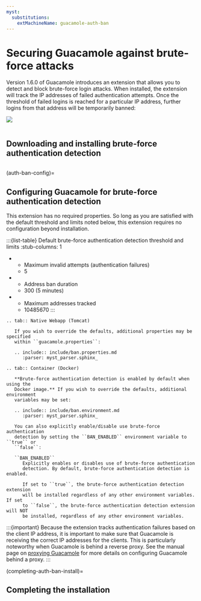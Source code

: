 ```yaml
---
myst:
  substitutions:
    extMachineName: guacamole-auth-ban
---
```


Securing Guacamole against brute-force attacks
==============================================

Version 1.6.0 of Guacamole introduces an extension that allows you to detect
and block brute-force login attacks. When installed, the extension will track
the IP addresses of failed authentication attempts. Once the threshold of
failed logins is reached for a particular IP address, further logins from that
address will be temporarily banned:

![](images/too-many-failed-logins.png)


```{include} include/warn-config-changes.md
```

Downloading and installing brute-force authentication detection
---------------------------------------------------------------

```{include} include/ext-download.md
```

(auth-ban-config)=

Configuring Guacamole for brute-force authentication detection
--------------------------------------------------------------

This extension has no required properties. So long as you are satisfied with
the default threshold and limits noted below, this extension requires no
configuration beyond installation.

:::{list-table} Default brute-force authentication detection threshold and limits
:stub-columns: 1
* - Maximum invalid attempts (authentication failures)
  - 5
* - Address ban duration
  - 300 (5 minutes)
* - Maximum addresses tracked
  - 10485670
:::


```{eval-rst}
.. tab:: Native Webapp (Tomcat)

   If you wish to override the defaults, additional properties may be specified
   within ``guacamole.properties``:

   .. include:: include/ban.properties.md
      :parser: myst_parser.sphinx_

.. tab:: Container (Docker)

   **Brute-force authentication detection is enabled by default when using the
   Docker image.** If you wish to override the defaults, additional environment
   variables may be set:

   .. include:: include/ban.environment.md
      :parser: myst_parser.sphinx_

   You can also explicitly enable/disable use brute-force authentication
   detection by setting the ``BAN_ENABLED`` environment variable to ``true`` or
   ``false``:

   ``BAN_ENABLED``
      Explicitly enables or disables use of brute-force authentication
      detection. By default, brute-force authentication detection is enabled.

      If set to ``true``, the brute-force authentication detection extension
      will be installed regardless of any other environment variables. If set
      to ``false``, the brute-force authentication detection extension will NOT
      be installed, regardless of any other environment variables.
```

:::{important}
Because the extension tracks authentication failures based on the client
IP address, it is important to make sure that Guacamole is receiving the
correct IP addresses for the clients. This is particularly noteworthy
when Guacamole is behind a reverse proxy. See the manual page on
[proxying Guacamole](reverse-proxy) for more details on configuring
Guacamole behind a proxy.
:::

(completing-auth-ban-install)=

Completing the installation
---------------------------

```{include} include/ext-completing.md
```

